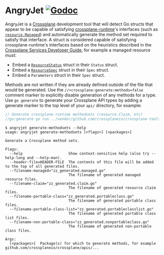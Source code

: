 # AngryJet [![Godoc](https://img.shields.io/badge/godoc-reference-blue.svg)](https://godoc.org/github.com/crossplaneio/crossplane-tools/cmd/angryjet)

AngryJet is a [Crossplane] development tool that will detect Go structs that
appear to be capable of satisfying [crossplane-runtime]'s interfaces (such as
[`resource.Managed`]) and automatically generate the method set required to
satisfy that interface. A struct is considered capable of satisfying
crossplane-runtime's interfaces based on the heuristics described in the
[Crossplane Services Developer Guide], for example a managed resource must:

* Embed a [`ResourceStatus`] struct in their `Status` struct.
* Embed a [`ResourceSpec`] struct in their `Spec` struct.
* Embed a `Parameters` struct in their `Spec` struct.

Methods are not written if they are already defined outside of the file that
would be generated. Use the `//+crossplane:generate:methods=false` comment
marker to explicitly disable generation of any methods for a type. Use `go
generate` to generate your Crossplane API types by adding a generate marker to
the top level of your `api/` directory, for example:

```go
// Generate crossplane-runtime methodsets (resource.Claim, etc)
//go:generate go run ../vendor/github.com/crossplaneio/crossplane-tools/cmd/angryjet/main.go generate-methodsets ./...
```

```console
$ angryjet generate-methodsets --help
usage: angryjet generate-methodsets [<flags>] [<packages>]

Generate a Crossplane method sets.

Flags:
  --help                     Show context-sensitive help (also try --help-long and --help-man).
  --header-file=HEADER-FILE  The contents of this file will be added to the top of all generated files.
  --filename-managed="zz_generated.managed.go"  
                             The filename of generated managed resource files.
  --filename-claim="zz_generated.claim.go"  
                             The filename of generated resource claim files.
  --filename-portable-class="zz_generated.portableclass.go"  
                             The filename of generated portable class files.
  --filename-portable-class-list="zz_generated.portableclasslist.go"  
                             The filename of generated portable class list files.
  --filename-non-portable-class="zz_generated.nonportableclass.go"  
                             The filename of generated non-portable class files.

Args:
  [<packages>]  Package(s) for which to generate methods, for example github.com/crossplaneio/crossplane/apis/...
```

[Crossplane]: https://crossplane.io
[crossplane-runtime]: https://github.com/crossplaneio/crossplane-runtime
[`resource.Managed`]: https://godoc.org/github.com/crossplaneio/crossplane-runtime/pkg/resource#Managed
[`ResourceSpec`]: https://godoc.org/github.com/crossplaneio/crossplane-runtime/apis/core/v1alpha1#ResourceSpec
[`ResourceStatus`]: https://godoc.org/github.com/crossplaneio/crossplane-runtime/apis/core/v1alpha1#ResourceStatus
[Crossplane Services Developer Guide]: https://crossplane.io/docs/v0.3/services-developer-guide.html#defining-resource-kinds